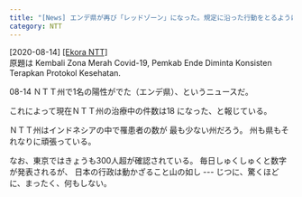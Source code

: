 ```yaml
---
title: "[News] エンデ県が再び「レッドゾーン」になった。規定に沿った行動をとるように指導するべく県政府が要請をうけた "
category: NTT
---
```


[2020-08-14] [[Ekora NTT]](https://ekorantt.com/2020/08/14/kembali-zona-merah-covid-19-pemkab-ende-diminta-konsisten-terapkan-protokol-kesehatan/)  
 原題は Kembali Zona Merah Covid-19,
Pemkab Ende Diminta Konsisten Terapkan Protokol Kesehatan.

 08-14 ＮＴＴ州で1名の陽性がでた（エンデ県）、というニュースだ。

これによって現在ＮＴＴ州の治療中の件数は18 になった、と報じている。

ＮＴＴ州はインドネシアの中で罹患者の数が
最も少ない州だろう。
州も県もそれなりに頑張っている。

 なお、東京ではきょうも300人超が確認されている。
毎日しゅくしゅくと数字が発表されるが、
日本の行政は動かざること山の如し ---
じつに、驚くほどに、まったく、何もしない。

